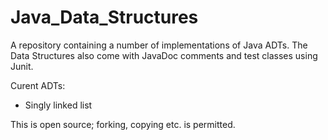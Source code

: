 # Java_Data_Structures
A repository containing a number of implementations of Java ADTs.
The Data Structures also come with JavaDoc comments and test classes using Junit.

Curent ADTs:
  - Singly linked list

This is open source; forking, copying etc. is permitted.
